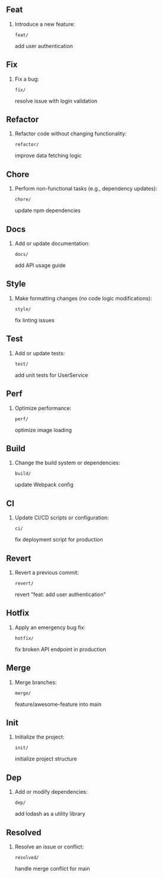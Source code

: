 ## Feat
1. Introduce a new feature:
   ```shell
   feat/
   ```
   add user authentication

## Fix
1. Fix a bug:
   ```shell
   fix/
   ```
   resolve issue with login validation

## Refactor
1. Refactor code without changing functionality:
   ```shell
   refactor/
   ```
   improve data fetching logic

## Chore
1. Perform non-functional tasks (e.g., dependency updates):
   ```shell
   chore/
   ```
   update npm dependencies

## Docs
1. Add or update documentation:
   ```shell
   docs/
   ```
   add API usage guide

## Style
1. Make formatting changes (no code logic modifications):
   ```shell
   style/
   ```
   fix linting issues

## Test
1. Add or update tests:
   ```shell
   test/
   ```
   add unit tests for UserService

## Perf
1. Optimize performance:
   ```shell
   perf/
   ```
   optimize image loading

## Build
1. Change the build system or dependencies:
   ```shell
   build/
   ```
   update Webpack config

## CI
1. Update CI/CD scripts or configuration:
   ```shell
   ci/
   ```
   fix deployment script for production

## Revert
1. Revert a previous commit:
   ```shell
   revert/
   ```
   revert "feat: add user authentication"

## Hotfix
1. Apply an emergency bug fix:
   ```shell
   hotfix/
   ```
   fix broken API endpoint in production

## Merge
1. Merge branches:
   ```shell
   merge/
   ```
   feature/awesome-feature into main

## Init
1. Initialize the project:
   ```shell
   init/
   ```
   initialize project structure

## Dep
1. Add or modify dependencies:
   ```shell
   dep/
   ```
   add lodash as a utility library

## Resolved
1. Resolve an issue or conflict:
   ```shell
   resolved/
   ```
   handle merge conflict for main